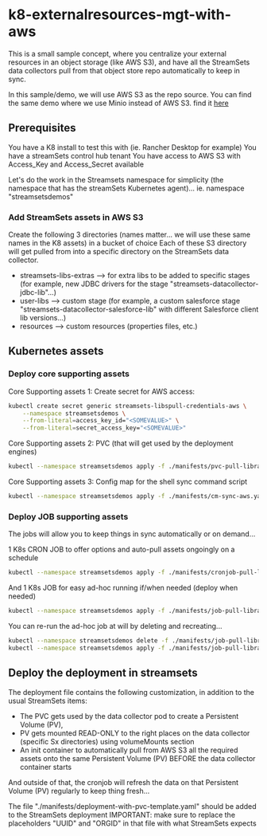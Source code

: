 k8-externalresources-mgt-with-aws
=======================================

This is a small sample concept, where you centralize your external resources in an object storage (like AWS S3), and have all the StreamSets data collectors pull from that object store repo automatically to keep in sync.

In this sample/demo, we will use AWS S3 as the repo source. 
You can find the same demo where we use Minio instead of AWS S3. find it [here](../k8-externalresources-mgt-with-minio/)

## Prerequisites

You have a K8 install to test this with (ie. Rancher Desktop for example)
You have a streamSets control hub tenant
You have access to AWS S3 with Access_Key and Access_Secret available

Let's do the work in the Streamsets namespace for simplicity (the namespace that has the streamSets Kubernetes agent)...
ie. namespace "streamsetsdemos"

### Add StreamSets assets in AWS S3

Create the following 3 directories (names matter... we will use these same names in the K8 assets) in a bucket of choice
Each of these S3 directory will get pulled from into a specific directory on the StreamSets data collector. 

- streamsets-libs-extras --> for extra libs to be added to specific stages (for example, new JDBC drivers for the stage "streamsets-datacollector-jdbc-lib"...)
- user-libs --> custom stage (for example, a custom salesforce stage "streamsets-datacollector-salesforce-lib" with different Salesforce client lib versions...)
- resources --> custom resources (properties files, etc.)

## Kubernetes assets
 
### Deploy core supporting assets

Core Supporting assets 1: Create secret for AWS access:

```sh
kubectl create secret generic streamsets-libspull-credentials-aws \
    --namespace streamsetsdemos \
    --from-literal=access_key_id="<SOMEVALUE>" \
    --from-literal=secret_access_key="<SOMEVALUE>"
```

Core Supporting assets 2: PVC (that will get used by the deployment engines)

```sh
kubectl --namespace streamsetsdemos apply -f ./manifests/pvc-pull-libraries.yaml
```

Core Supporting assets 3: Config map for the shell sync command script

```sh
kubectl --namespace streamsetsdemos apply -f ./manifests/cm-sync-aws.yaml
```

### Deploy JOB supporting assets

The jobs will allow you to keep things in sync automatically or on demand...

1 K8s CRON JOB to offer options and auto-pull assets ongoingly on a schedule  

```sh
kubectl --namespace streamsetsdemos apply -f ./manifests/cronjob-pull-libraries.yaml
```

And 1 K8s JOB for easy ad-hoc running if/when needed (deploy when needed)

```sh
kubectl --namespace streamsetsdemos apply -f ./manifests/job-pull-libraries.yaml
```

You can re-run the ad-hoc job at will by deleting and recreating...

```sh
kubectl --namespace streamsetsdemos delete -f ./manifests/job-pull-libraries.yaml
kubectl --namespace streamsetsdemos apply -f ./manifests/job-pull-libraries.yaml
```

## Deploy the deployment in streamsets

The deployment file contains the following customization, in addition to the usual StreamSets items:
 - The PVC gets used by the data collector pod to create a Persistent Volume (PV),
 - PV gets mounted READ-ONLY to the right places on the data collector (specific Sx directories) using volumeMounts section
 - An init container to automatically pull from AWS S3 all the required assets onto the same Persistent Volume (PV) BEFORE the data collector container starts

And outside of that, the cronjob will refresh the data on that Persistent Volume (PV) regularly to keep thing fresh...

The file "./manifests/deployment-with-pvc-template.yaml" should be added to the StreamSets deployment
IMPORTANT: make sure to replace the placeholders "UUID" and "ORGID" in that file with what StreamSets expects
